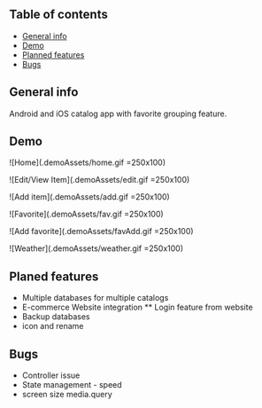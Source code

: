 ## Table of contents
* [General info](#general-info)
* [Demo](#demo)
* [Planned features](#planned-features)
* [Bugs](#bugs)

## General info
Android and iOS catalog app with favorite grouping feature.

## Demo

![Home](.demoAssets/home.gif =250x100)

![Edit/View Item](.demoAssets/edit.gif =250x100)

![Add item](.demoAssets/add.gif =250x100)

![Favorite](.demoAssets/fav.gif =250x100)

![Add favorite](.demoAssets/favAdd.gif =250x100)

![Weather](.demoAssets/weather.gif =250x100)


## Planed features
* Multiple databases for multiple catalogs
* E-commerce Website integration
** Login feature from website
* Backup databases
* icon and rename

## Bugs
* Controller issue
* State management - speed
* screen size media.query 
